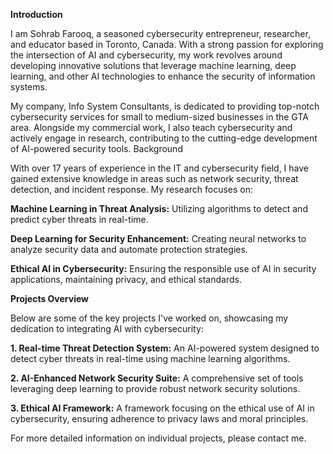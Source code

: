 **Introduction**

I am Sohrab Farooq, a seasoned cybersecurity entrepreneur, researcher, and educator based in Toronto, Canada. With a strong passion for exploring the intersection of AI and cybersecurity, my work revolves around developing innovative solutions that leverage machine learning, deep learning, and other AI technologies to enhance the security of information systems.

My company, Info System Consultants, is dedicated to providing top-notch cybersecurity services for small to medium-sized businesses in the GTA area. Alongside my commercial work, I also teach cybersecurity and actively engage in research, contributing to the cutting-edge development of AI-powered security tools.
Background

With over 17 years of experience in the IT and cybersecurity field, I have gained extensive knowledge in areas such as network security, threat detection, and incident response. My research focuses on:

**Machine Learning in Threat Analysis:** Utilizing algorithms to detect and predict cyber threats in real-time.

**Deep Learning for Security Enhancement:** Creating neural networks to analyze security data and automate protection strategies.
 
**Ethical AI in Cybersecurity:** Ensuring the responsible use of AI in security applications, maintaining privacy, and ethical standards.

**Projects Overview**

Below are some of the key projects I've worked on, showcasing my dedication to integrating AI with cybersecurity:

 **1. Real-time Threat Detection System:** An AI-powered system designed to detect cyber threats in real-time using machine learning algorithms.
 
 **2. AI-Enhanced Network Security Suite:** A comprehensive set of tools leveraging deep learning to provide robust network security solutions.
 
 **3. Ethical AI Framework:** A framework focusing on the ethical use of AI in cybersecurity, ensuring adherence to privacy laws and moral principles. 

For more detailed information on individual projects, please contact me.
